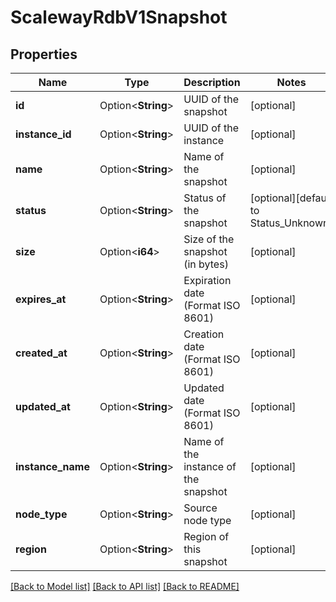 # ScalewayRdbV1Snapshot

## Properties

Name | Type | Description | Notes
------------ | ------------- | ------------- | -------------
**id** | Option<**String**> | UUID of the snapshot | [optional]
**instance_id** | Option<**String**> | UUID of the instance | [optional]
**name** | Option<**String**> | Name of the snapshot | [optional]
**status** | Option<**String**> | Status of the snapshot | [optional][default to Status_Unknown]
**size** | Option<**i64**> | Size of the snapshot (in bytes) | [optional]
**expires_at** | Option<**String**> | Expiration date (Format ISO 8601) | [optional]
**created_at** | Option<**String**> | Creation date (Format ISO 8601) | [optional]
**updated_at** | Option<**String**> | Updated date (Format ISO 8601) | [optional]
**instance_name** | Option<**String**> | Name of the instance of the snapshot | [optional]
**node_type** | Option<**String**> | Source node type | [optional]
**region** | Option<**String**> | Region of this snapshot | [optional]

[[Back to Model list]](../README.md#documentation-for-models) [[Back to API list]](../README.md#documentation-for-api-endpoints) [[Back to README]](../README.md)


